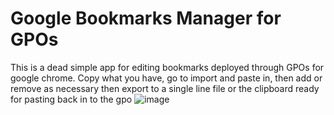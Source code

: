 # Google Bookmarks Manager for GPOs

This is a dead simple app for editing bookmarks deployed through GPOs for google chrome. Copy what you have, go to import and paste in, then add or remove as necessary then export to a single line file or the clipboard ready for pasting back in to the gpo
![image](https://github.com/user-attachments/assets/ae7e5da1-e263-4f0c-b11f-9cc1672aa166)
